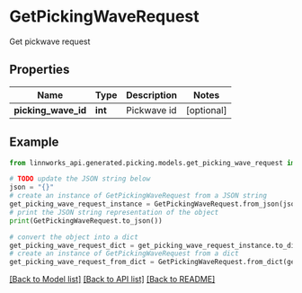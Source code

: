 # GetPickingWaveRequest

Get pickwave request

## Properties

Name | Type | Description | Notes
------------ | ------------- | ------------- | -------------
**picking_wave_id** | **int** | Pickwave id | [optional] 

## Example

```python
from linnworks_api.generated.picking.models.get_picking_wave_request import GetPickingWaveRequest

# TODO update the JSON string below
json = "{}"
# create an instance of GetPickingWaveRequest from a JSON string
get_picking_wave_request_instance = GetPickingWaveRequest.from_json(json)
# print the JSON string representation of the object
print(GetPickingWaveRequest.to_json())

# convert the object into a dict
get_picking_wave_request_dict = get_picking_wave_request_instance.to_dict()
# create an instance of GetPickingWaveRequest from a dict
get_picking_wave_request_from_dict = GetPickingWaveRequest.from_dict(get_picking_wave_request_dict)
```
[[Back to Model list]](../README.md#documentation-for-models) [[Back to API list]](../README.md#documentation-for-api-endpoints) [[Back to README]](../README.md)


